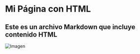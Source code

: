 # Mi Página con HTML

## Este es un archivo Markdown que incluye contenido HTML

![Imagen](https://www.google.com/url?sa=i&url=https%3A%2F%2Fwww.shutterstock.com%2Fes%2Fsearch%2Fbienvenida&psig=AOvVaw3mxXYL4A1URXd5x3nI_dKY&ust=1709865788475000&source=images&cd=vfe&opi=89978449&ved=0CBIQjRxqFwoTCMjbismQ4YQDFQAAAAAdAAAAABAE)
